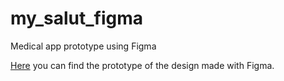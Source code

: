 # my_salut_figma
Medical app prototype using Figma

<a href="https://www.figma.com/file/LgAqUdoJuYDCfXxiR4HdjP/Medical-App?node-id=0%3A1&t=i4k5z2LbqrKJ4DE0-1">Here</a> you can find the prototype of the design made with Figma.
